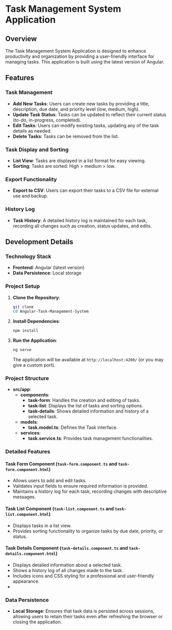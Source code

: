 # Task Management System Application

## Overview

The Task Management System Application is designed to enhance productivity and organization by providing a user-friendly interface for managing tasks. This application is built using the latest version of Angular.

## Features

### Task Management

- **Add New Tasks**: Users can create new tasks by providing a title, description, due date, and priority level (low, medium, high).
- **Update Task Status**: Tasks can be updated to reflect their current status (to-do, in-progress, completed).
- **Edit Tasks**: Users can modify existing tasks, updating any of the task details as needed.
- **Delete Tasks**: Tasks can be removed from the list.

### Task Display and Sorting

- **List View**: Tasks are displayed in a list format for easy viewing.
- **Sorting**: Tasks are sorted: High > medium > low.

### Export Functionality

- **Export to CSV**: Users can export their tasks to a CSV file for external use and backup.

### History Log

- **Task History**: A detailed history log is maintained for each task, recording all changes such as creation, status updates, and edits.

## Development Details

### Technology Stack

- **Frontend**: Angular (latest version)
- **Data Persistence**: Local storage

### Project Setup

1. **Clone the Repository**:

   ```bash
   git clone
   cd Angular-Task-Management-System
   ```

2. **Install Dependencies**:

   ```bash
   npm install
   ```

3. **Run the Application**:

   ```bash
   ng serve
   ```

   The application will be available at `http://localhost:4200/` (or you may give a custom port).

### Project Structure

- **src/app**:
  - **components**:
    - **task-form**: Handles the creation and editing of tasks.
    - **task-list**: Displays the list of tasks and sorting options.
    - **task-details**: Shows detailed information and history of a selected task.
  - **models**:
    - **task.model.ts**: Defines the Task interface.
  - **services**:
    - **task.service.ts**: Provides task management functionalities.

### Detailed Features

#### Task Form Component (`task-form.component.ts` and `task-form.component.html`)

- Allows users to add and edit tasks.
- Validates input fields to ensure required information is provided.
- Maintains a history log for each task, recording changes with descriptive messages.

#### Task List Component (`task-list.component.ts` and `task-list.component.html`)

- Displays tasks in a list view.
- Provides sorting functionality to organize tasks by due date, priority, or status.

#### Task Details Component (`task-details.component.ts` and `task-details.component.html`)

- Displays detailed information about a selected task.
- Shows a history log of all changes made to the task.
- Includes icons and CSS styling for a professional and user-friendly appearance.
-

### Data Persistence

- **Local Storage**: Ensures that task data is persisted across sessions, allowing users to retain their tasks even after refreshing the browser or closing the application.
